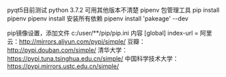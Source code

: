 pyqt5目前测试 python 3.7.2 可用其他版本不清楚
pipenv 包管理工具 
pip install pipenv
pipenv install 安装所有依赖
pipenv install 'pakeage' --dev


pip镜像设置，添加文件
c:/user/**/pip/pip.ini
内容
 [global]
 index-url = 
阿里云：http://mirrors.aliyun.com/pypi/simple/
豆瓣：http://pypi.douban.com/simple/
清华大学：https://pypi.tuna.tsinghua.edu.cn/simple/
中国科学技术大学：https://pypi.mirrors.ustc.edu.cn/simple/
  